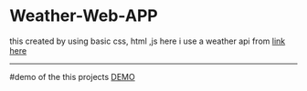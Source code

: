 # Weather-Web-APP
this created by using basic css, html ,js
here i use a weather api from <a href="https://openweathermap.org/current">link here</a>
<hr>

#demo of the this projects
<a href="https://abhijitgayen.github.io/sample_poject/weather/">DEMO</a>
